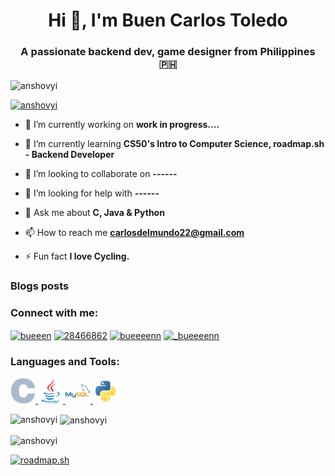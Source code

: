 <h1 align="center">Hi 👋, I'm Buen Carlos Toledo</h1>
<h3 align="center">A passionate backend dev, game designer from Philippines 🇵🇭</h3>

<p align="left"> <img src="https://komarev.com/ghpvc/?username=anshovyi&label=Profile%20views&color=0e75b6&style=flat" alt="anshovyi" /> </p>

<p align="left"> <a href="https://github.com/ryo-ma/github-profile-trophy"><img src="https://github-profile-trophy.vercel.app/?username=anshovyi" alt="anshovyi" /></a> </p>

- 🔭 I’m currently working on **work in progress....**

- 🌱 I’m currently learning **CS50's Intro to Computer Science, roadmap.sh - Backend Developer**

- 👯 I’m looking to collaborate on **------**

- 🤝 I’m looking for help with **------**

- 💬 Ask me about **C, Java & Python**

- 📫 How to reach me **carlosdelmundo22@gmail.com**

- ⚡ Fun fact **I love Cycling.**

### Blogs posts
<!-- BLOG-POST-LIST:START -->
<!-- BLOG-POST-LIST:END -->

<h3 align="left">Connect with me:</h3>
<p align="left">
<a href="https://dev.to/bueeen" target="blank"><img align="center" src="https://raw.githubusercontent.com/rahuldkjain/github-profile-readme-generator/master/src/images/icons/Social/devto.svg" alt="bueeen" height="30" width="40" /></a>
<a href="https://stackoverflow.com/users/28466862" target="blank"><img align="center" src="https://raw.githubusercontent.com/rahuldkjain/github-profile-readme-generator/master/src/images/icons/Social/stack-overflow.svg" alt="28466862" height="30" width="40" /></a>
<a href="https://fb.com/bueeeenn" target="blank"><img align="center" src="https://raw.githubusercontent.com/rahuldkjain/github-profile-readme-generator/master/src/images/icons/Social/facebook.svg" alt="bueeeenn" height="30" width="40" /></a>
<a href="https://instagram.com/_bueeeenn" target="blank"><img align="center" src="https://raw.githubusercontent.com/rahuldkjain/github-profile-readme-generator/master/src/images/icons/Social/instagram.svg" alt="_bueeeenn" height="30" width="40" /></a>
</p>

<h3 align="left">Languages and Tools:</h3>
<p align="left"> <a href="https://www.cprogramming.com/" target="_blank" rel="noreferrer"> <img src="https://raw.githubusercontent.com/devicons/devicon/master/icons/c/c-original.svg" alt="c" width="40" height="40"/> </a> <a href="https://www.java.com" target="_blank" rel="noreferrer"> <img src="https://raw.githubusercontent.com/devicons/devicon/master/icons/java/java-original.svg" alt="java" width="40" height="40"/> </a> <a href="https://www.mysql.com/" target="_blank" rel="noreferrer"> <img src="https://raw.githubusercontent.com/devicons/devicon/master/icons/mysql/mysql-original-wordmark.svg" alt="mysql" width="40" height="40"/> </a> <a href="https://www.python.org" target="_blank" rel="noreferrer"> <img src="https://raw.githubusercontent.com/devicons/devicon/master/icons/python/python-original.svg" alt="python" width="40" height="40"/> </a> </p>

<p><img align="left" src="https://github-readme-stats.vercel.app/api/top-langs?username=anshovyi&show_icons=true&locale=en&layout=compact" alt="anshovyi" /></p>

<p>&nbsp;<img align="center" src="https://github-readme-stats.vercel.app/api?username=anshovyi&show_icons=true&locale=en" alt="anshovyi" /></p>

<p><img align="center" src="https://github-readme-streak-stats.herokuapp.com/?user=anshovyi&" alt="anshovyi" /></p>

<a href="https://roadmap.sh"><img src="https://roadmap.sh/card/tall/6860b0378380355be5c24e81?variant=dark" alt="roadmap.sh"/></a>
